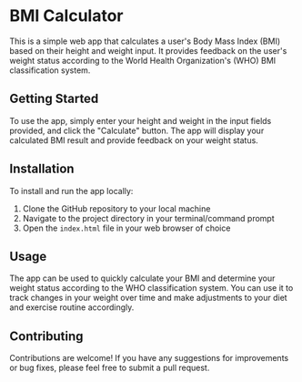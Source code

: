 # BMI Calculator

This is a simple web app that calculates a user's Body Mass Index (BMI) based on their height and weight input. It provides feedback on the user's weight status according to the World Health Organization's (WHO) BMI classification system.

## Getting Started

To use the app, simply enter your height and weight in the input fields provided, and click the "Calculate" button. The app will display your calculated BMI result and provide feedback on your weight status.

## Installation

To install and run the app locally:

1. Clone the GitHub repository to your local machine
2. Navigate to the project directory in your terminal/command prompt
3. Open the `index.html` file in your web browser of choice

## Usage

The app can be used to quickly calculate your BMI and determine your weight status according to the WHO classification system. You can use it to track changes in your weight over time and make adjustments to your diet and exercise routine accordingly.

## Contributing

Contributions are welcome! If you have any suggestions for improvements or bug fixes, please feel free to submit a pull request.
